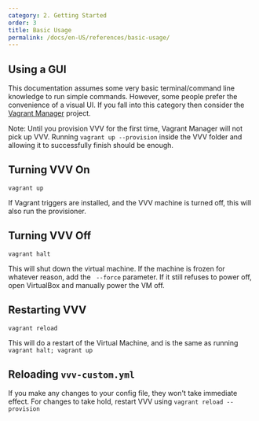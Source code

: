 ```yaml
---
category: 2. Getting Started
order: 3
title: Basic Usage
permalink: /docs/en-US/references/basic-usage/
---
```


## Using a GUI

This documentation assumes some very basic terminal/command line knowledge to run simple commands. However, some people prefer the convenience of a visual UI. If you fall into this category then consider the [Vagrant Manager](http://vagrantmanager.com/)  project.

Note: Until you provision VVV for the first time, Vagrant Manager will not pick up VVV. Running `vagrant up --provision`  inside the VVV folder and allowing it to successfully finish should be enough.

## Turning VVV On

```shell
vagrant up
```

If Vagrant triggers are installed, and the VVV machine is turned off, this will also run the provisioner.

## Turning VVV Off

```shell
vagrant halt
```

This will shut down the virtual machine. If the machine is frozen for whatever reason, add the ` --force` parameter. If it still refuses to power off, open VirtualBox and manually power the VM off.

## Restarting VVV

```shell
vagrant reload
```

This will do a restart of the Virtual Machine, and is the same as running `vagrant halt; vagrant up`

## Reloading `vvv-custom.yml`

If you make any changes to your config file, they won't take immediate effect. For changes to take hold, restart VVV using `vagrant reload --provision`
